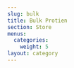 ```yaml
---
slug: bulk
title: Bulk Protien
section: Store
menus:
  categories:
    weight: 5
layout: category
---
```


